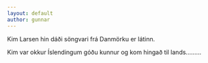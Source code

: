 ```yaml
---
layout: default
author: gunnar
---
```

Kim Larsen hin dáði söngvari frá Danmörku er látinn.

Kim var okkur Íslendingum góðu kunnur og kom hingað til lands.........